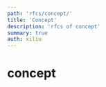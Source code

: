 ```yaml
---
path: 'rfcs/concept/'
title: 'Concept'
description: 'rfcs of concept'
summary: true
auth: xiliu
---
```


# concept
